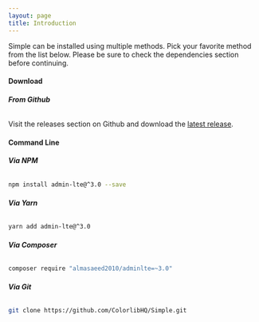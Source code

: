 ```yaml
---
layout: page
title: Introduction
---
```


Simple can be installed using multiple methods. Pick your favorite method from the list below. Please be sure to check the dependencies section before continuing. 

#### Download

###### __From Github__
Visit the releases section on Github and download the [latest release](https://github.com/ColorlibHQ/Simple/releases).


#### Command Line

###### __Via NPM__
```bash
npm install admin-lte@^3.0 --save
```

###### __Via Yarn__
```bash
yarn add admin-lte@^3.0
```

###### __Via Composer__
```bash
composer require "almasaeed2010/adminlte=~3.0"
```

###### __Via Git__
```bash
git clone https://github.com/ColorlibHQ/Simple.git
```
